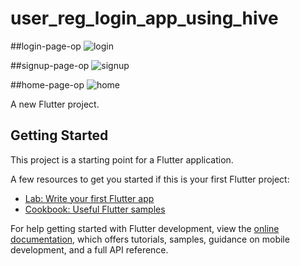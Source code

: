 # user_reg_login_app_using_hive
##login-page-op
![login](https://user-images.githubusercontent.com/113667646/209171399-040c860d-d2fd-4714-9dec-79310ec0af2a.jpg)

##signup-page-op
![signup](https://user-images.githubusercontent.com/113667646/209171415-1462c124-f1a5-4228-a9e0-cd0bd1649399.jpg)

##home-page-op
![home](https://user-images.githubusercontent.com/113667646/209171439-f9a5a067-a132-43b0-b38e-9dc8faf96002.jpg)

A new Flutter project.

## Getting Started

This project is a starting point for a Flutter application.

A few resources to get you started if this is your first Flutter project:

- [Lab: Write your first Flutter app](https://docs.flutter.dev/get-started/codelab)
- [Cookbook: Useful Flutter samples](https://docs.flutter.dev/cookbook)

For help getting started with Flutter development, view the
[online documentation](https://docs.flutter.dev/), which offers tutorials,
samples, guidance on mobile development, and a full API reference.
